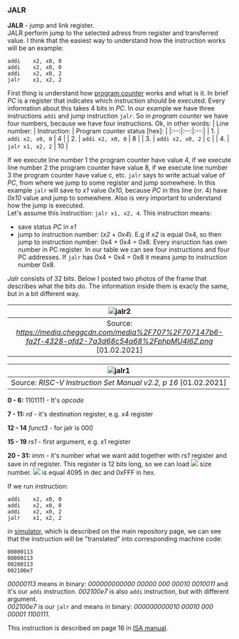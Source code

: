 ### JALR
**JALR** - jump and link register. <br/>
JALR perform jump to the selected adress from register and transferred value. I think that the easiest way to understand how the instruction works will be an example:
``` assembly
addi	x2, x0, 0
addi	x2, x0, 0
addi	x2, x0, 2
jalr	x1, x2, 2
```
First thing is understand how [program counter](https://github.com/mozerpol/learningRISC-V#pc) works and what is it. In brief *PC* is a register that indicates which instruction should be executed. Every information about this takes 4 bits in *PC*. In our example we have three instructions `addi` and jump instruction `jalr`. So in *program counter* we have four numbers, because we have four instructions. Ok, in other words:
| Line number: | Instruction: | Program counter status [hex]: |
|:--:|:--:|:--:|
| 1. | `addi x2, x0, 0` | 4 |
| 2. | `addi x2, x0, 0` | 8 |
| 3. | `addi x2, x0, 2` | c |
| 4. | `jalr x1, x2, 2` | 10 |

If we execute line number 1 the program counter have value 4, if we execute line number 2 the program counter have value 8, if we execute line number 3 the program counter have value c, etc. `jalr` says to write actual value of *PC*, from where we jump to some register and jump somewhere. In this example `jalr` will save to *x1* value *0x10*, because *PC* in this line (nr. 4) have *0x10* value and jump to somewhere. Also is very important to understand how the jump is executed. <br/>
Let's assume this instruction: `jalr x1, x2, 4`. This instruction means:
- save status *PC* in *x1*
- jump to instruction number: (*x2* + *0x4*). E.g if *x2* is equal 0x4, so then jump to instruction number: 0x4 + 0x4 = 0x8. Every insruction has own number in PC register. In our table we can see four instructions and four PC addresses. If `jalr` has 0x4 + 0x4 = 0x8 it means jump to instruction number 0x8.

*Jalr* consists of 32 bits. Below I posted two photos of the frame that describes what the bits do. The information inside them is exacly the same, but in a bit different way. 

| ![jalr2](https://user-images.githubusercontent.com/43972902/106524720-41d89980-64e3-11eb-883a-ed026be81d0a.png) |
|:--:|
| Source: *https://media.cheggcdn.com/media%2F707%2F707147b6-fa2f-4328-afd2-7a3d68c54a68%2FphpMU4I6Z.png* [01.02.2021] |

| ![jalr1](https://user-images.githubusercontent.com/43972902/106525687-a7795580-64e4-11eb-8fd0-44aeecc67213.png) |
|:--:|
| Source: *RISC-V Instruction Set Manual v2.2, p 16* [01.02.2021]|

**0 - 6:** 1101111 - It's *opcode*

**7 - 11:** *rd* - it's destination register, e.g. x4 register

**12 - 14** *funct3* - for jalr is 000

**15 - 19** *rs1* - first argument, e.g. x1 register

**20 - 31:** *imm* - it's number what we want add together with *rs1* register and save in *rd* register. This register is 12 bits long, so we can load <img src="https://render.githubusercontent.com/render/math?math=2^{12}-1">  size number. <img src="https://render.githubusercontent.com/render/math?math=2^{12}-1"> is equal 4095 in dec and 0xFFF in hex.

If we run instruction: 
``` assembly
addi	x2, x0, 0
addi	x2, x0, 0
addi	x2, x0, 2
jalr	x1, x2, 2
```
in [simulator](https://www.kvakil.me/venus/), which is described on the main repository page, we can see that the instruction will be "translated" into corresponding machine code:
```
00000113
00000113
00200113
002100e7
```                       
*00000113* means in binary: *000000000000 00000 000 00010 0010011* and it's our `addi` instruction. *002100e7* is also `addi` instruction, but with different argument.<br/>
*002100e7* is our `jalr` and means in binary: *000000000010 00010 000 00001 1100111*.

This instruction is described on page 16 in [ISA manual](https://riscv.org/wp-content/uploads/2017/05/riscv-spec-v2.2.pdf).
